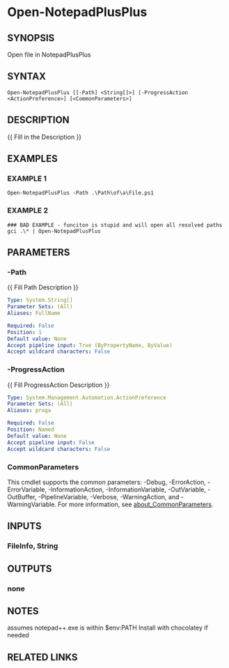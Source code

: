 ﻿---
external help file: WozTools-help.xml
Module Name: WozTools
online version: https://github.com/Woznet/WozTools/blob/main/docs/Open-NotepadPlusPlus.md
schema: 2.0.0
---

# Open-NotepadPlusPlus

## SYNOPSIS
Open file in NotepadPlusPlus

## SYNTAX

```
Open-NotepadPlusPlus [[-Path] <String[]>] [-ProgressAction <ActionPreference>] [<CommonParameters>]
```

## DESCRIPTION
{{ Fill in the Description }}

## EXAMPLES

### EXAMPLE 1
```
Open-NotepadPlusPlus -Path .\Path\of\a\File.ps1
```

### EXAMPLE 2
```
### BAD EXAMPLE - funciton is stupid and will open all resolved paths
gci .\* | Open-NotepadPlusPlus
```

## PARAMETERS

### -Path
{{ Fill Path Description }}

```yaml
Type: System.String[]
Parameter Sets: (All)
Aliases: FullName

Required: False
Position: 1
Default value: None
Accept pipeline input: True (ByPropertyName, ByValue)
Accept wildcard characters: False
```

### -ProgressAction
{{ Fill ProgressAction Description }}

```yaml
Type: System.Management.Automation.ActionPreference
Parameter Sets: (All)
Aliases: proga

Required: False
Position: Named
Default value: None
Accept pipeline input: False
Accept wildcard characters: False
```

### CommonParameters
This cmdlet supports the common parameters: -Debug, -ErrorAction, -ErrorVariable, -InformationAction, -InformationVariable, -OutVariable, -OutBuffer, -PipelineVariable, -Verbose, -WarningAction, and -WarningVariable. For more information, see [about_CommonParameters](http://go.microsoft.com/fwlink/?LinkID=113216).

## INPUTS

### FileInfo, String
## OUTPUTS

### none
## NOTES
assumes notepad++.exe is within $env:PATH
Install with chocolatey if needed

## RELATED LINKS
